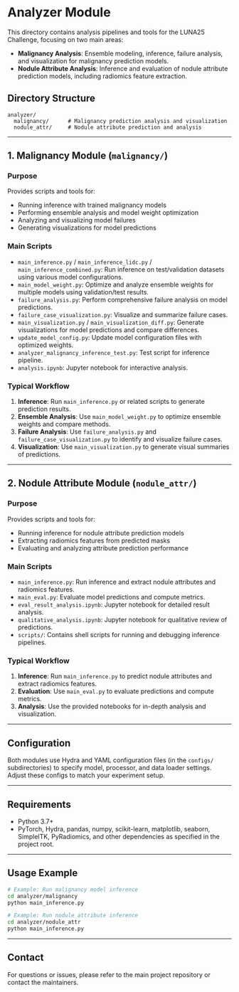 # Analyzer Module

This directory contains analysis pipelines and tools for the LUNA25 Challenge, focusing on two main areas:

- **Malignancy Analysis**: Ensemble modeling, inference, failure analysis, and visualization for malignancy prediction models.
- **Nodule Attribute Analysis**: Inference and evaluation of nodule attribute prediction models, including radiomics feature extraction.

## Directory Structure

```
analyzer/
  malignancy/      # Malignancy prediction analysis and visualization
  nodule_attr/     # Nodule attribute prediction and analysis
```

---

## 1. Malignancy Module (`malignancy/`)

### Purpose
Provides scripts and tools for:
- Running inference with trained malignancy models
- Performing ensemble analysis and model weight optimization
- Analyzing and visualizing model failures
- Generating visualizations for model predictions

### Main Scripts
- `main_inference.py` / `main_inference_lidc.py` / `main_inference_combined.py`: Run inference on test/validation datasets using various model configurations.
- `main_model_weight.py`: Optimize and analyze ensemble weights for multiple models using validation/test results.
- `failure_analysis.py`: Perform comprehensive failure analysis on model predictions.
- `failure_case_visualization.py`: Visualize and summarize failure cases.
- `main_visualization.py` / `main_visualization_diff.py`: Generate visualizations for model predictions and compare differences.
- `update_model_config.py`: Update model configuration files with optimized weights.
- `analyzer_malignancy_inference_test.py`: Test script for inference pipeline.
- `analysis.ipynb`: Jupyter notebook for interactive analysis.

### Typical Workflow
1. **Inference**: Run `main_inference.py` or related scripts to generate prediction results.
2. **Ensemble Analysis**: Use `main_model_weight.py` to optimize ensemble weights and compare methods.
3. **Failure Analysis**: Use `failure_analysis.py` and `failure_case_visualization.py` to identify and visualize failure cases.
4. **Visualization**: Use `main_visualization.py` to generate visual summaries of predictions.

---

## 2. Nodule Attribute Module (`nodule_attr/`)

### Purpose
Provides scripts and tools for:
- Running inference for nodule attribute prediction models
- Extracting radiomics features from predicted masks
- Evaluating and analyzing attribute prediction performance

### Main Scripts
- `main_inference.py`: Run inference and extract nodule attributes and radiomics features.
- `main_eval.py`: Evaluate model predictions and compute metrics.
- `eval_result_analysis.ipynb`: Jupyter notebook for detailed result analysis.
- `qualitative_analysis.ipynb`: Jupyter notebook for qualitative review of predictions.
- `scripts/`: Contains shell scripts for running and debugging inference pipelines.

### Typical Workflow
1. **Inference**: Run `main_inference.py` to predict nodule attributes and extract radiomics features.
2. **Evaluation**: Use `main_eval.py` to evaluate predictions and compute metrics.
3. **Analysis**: Use the provided notebooks for in-depth analysis and visualization.

---

## Configuration

Both modules use Hydra and YAML configuration files (in the `configs/` subdirectories) to specify model, processor, and data loader settings. Adjust these configs to match your experiment setup.

---

## Requirements
- Python 3.7+
- PyTorch, Hydra, pandas, numpy, scikit-learn, matplotlib, seaborn, SimpleITK, PyRadiomics, and other dependencies as specified in the project root.

---

## Usage Example

```bash
# Example: Run malignancy model inference
cd analyzer/malignancy
python main_inference.py

# Example: Run nodule attribute inference
cd analyzer/nodule_attr
python main_inference.py
```

---

## Contact
For questions or issues, please refer to the main project repository or contact the maintainers. 